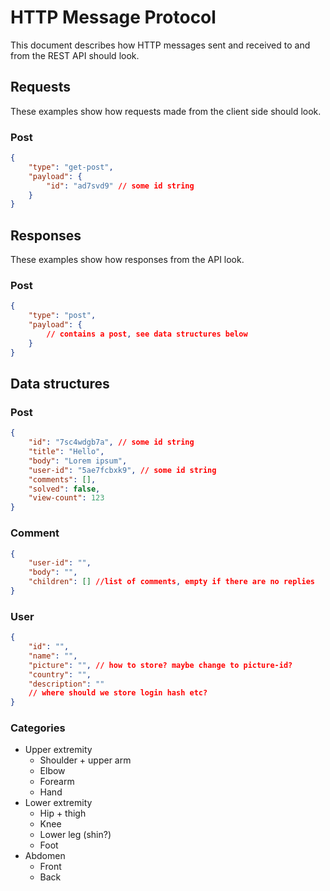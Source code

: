 # HTTP Message Protocol
This document describes how HTTP messages sent and received to and from the REST API should look.

## Requests
These examples show how requests made from the client side should look.

### Post
```json
{
	"type": "get-post",
	"payload": {
		"id": "ad7svd9" // some id string
	}
}
```

## Responses
These examples show how responses from the API look.

### Post
```json
{
	"type": "post",
	"payload": {
		// contains a post, see data structures below
	}
}
```

## Data structures
### Post
```json
{
	"id": "7sc4wdgb7a", // some id string
	"title": "Hello",
	"body": "Lorem ipsum",
	"user-id": "5ae7fcbxk9", // some id string
	"comments": [],
	"solved": false,
	"view-count": 123
}
```

### Comment
```json
{
	"user-id": "",
	"body": "",
	"children": [] //list of comments, empty if there are no replies
}
```

### User
```json
{
	"id": "",
	"name": "",
	"picture": "", // how to store? maybe change to picture-id?
	"country": "",
	"description": ""
	// where should we store login hash etc?
}
```

### Categories
- Upper extremity
	- Shoulder + upper arm
	- Elbow
	- Forearm
	- Hand
- Lower extremity
	- Hip + thigh
	- Knee
	- Lower leg (shin?)
	- Foot
- Abdomen
	- Front
	- Back
